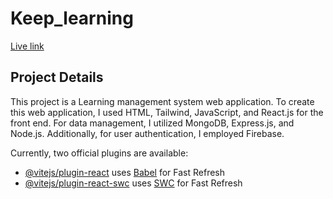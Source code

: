 # Keep_learning
[Live link ](https://keep-lerning-clint.vercel.app/)

## Project Details
This project is a Learning management system web application. To create this web application, I used HTML, Tailwind, JavaScript, and React.js for the front end. For data management, I utilized MongoDB, Express.js, and Node.js. Additionally, for user authentication, I employed Firebase.

Currently, two official plugins are available:

- [@vitejs/plugin-react](https://github.com/vitejs/vite-plugin-react/blob/main/packages/plugin-react/README.md) uses [Babel](https://babeljs.io/) for Fast Refresh
- [@vitejs/plugin-react-swc](https://github.com/vitejs/vite-plugin-react-swc) uses [SWC](https://swc.rs/) for Fast Refresh
